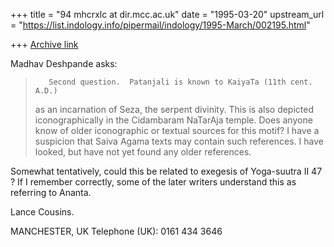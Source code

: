 +++
title = "94 mhcrxlc at dir.mcc.ac.uk"
date = "1995-03-20"
upstream_url = "https://list.indology.info/pipermail/indology/1995-March/002195.html"

+++
[Archive link](https://list.indology.info/pipermail/indology/1995-March/002195.html)

Madhav Deshpande asks:

>        Second question.  Patanjali is known to KaiyaTa (11th cent. A.D.)
>as an incarnation of Seza, the serpent divinity.  This is also depicted
>iconographically in the Cidambaram NaTarAja temple.  Does anyone know of
>older iconographic or textual sources for this motif?  I have a suspicion
>that Saiva Agama texts may contain such references.  I have looked, but
>have not yet found any older references.

Somewhat tentatively, could this be related to exegesis of Yoga-suutra II
47 ? If I remember correctly, some of the later writers understand this as
referring to Ananta.

Lance Cousins.

MANCHESTER, UK
Telephone (UK): 0161 434 3646







